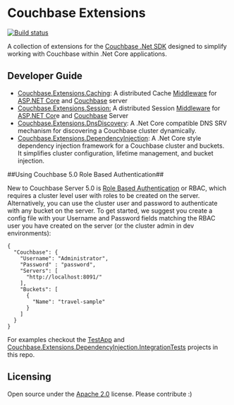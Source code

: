 # Couchbase Extensions #

[![Build status](https://ci.appveyor.com/api/projects/status/5jlr7hh5ay540guk?svg=true)](https://ci.appveyor.com/project/couchbaselabs/couchbase-extensions/branch/master)



A collection of extensions for the [Couchbase .Net SDK](https://github.com/couchbase/couchbase-net-client) designed to simplify working with Couchbase within .Net Core applications.

## Developer Guide ##
- [Couchbase.Extensions.Caching](docs/caching.md): A distributed Cache [Middleware](https://docs.microsoft.com/en-us/aspnet/core/fundamentals/middleware) for [ASP.NET Core](https://docs.microsoft.com/en-us/aspnet/core/) and [Couchbase](http://couchbase.com) server
- [Couchbase.Extensions.Session:](docs/session.md) A distributed Session [Middleware](https://docs.microsoft.com/en-us/aspnet/core/fundamentals/middleware) for [ASP.NET Cor](https://docs.microsoft.com/en-us/aspnet/core/)e and [Couchbase](http://couchbase.com) Server
- [Couchbase.Extensions.DnsDiscovery](docs/dns-srv.md):
A .Net Core compatible DNS SRV mechanism for discovering a Couchbase cluster dynamically.
- [Couchbase.Extensions.DependencyInjection](docs/dependency-injection.md): A .Net Core style dependency injection framework for a Couchbase cluster and buckets.  It simplifies cluster configuration, lifetime management, and bucket injection.

##Using Couchbase 5.0 Role Based Authentication##

New to Couchbase Server 5.0 is [Role Based Authentication](https://developer.couchbase.com/documentation/server/5.0/security/security-authorization.html) or RBAC, which requires a cluster level user with roles to be created on the server. Alternatively, you can use the cluster user and password to authenticate with any bucket on the server. To get started, we suggest you create a config file with your Username and Password fields matching the RBAC user you have created on the server (or the cluster admin in dev environments):

    {
      "Couchbase": {
        "Username": "Administrator",
        "Password" : "password",
        "Servers": [
          "http://localhost:8091/"
        ],
        "Buckets": [
          {
            "Name": "travel-sample"
          }
        ]
      }
    }
    
For examples checkout the [TestApp](tests/TestApp) and [Couchbase.Extensions.DependencyInjection.IntegrationTests](tests/Couchbase.Extensions.DependencyInjection.IntegrationTests) projects in this repo.

## Licensing ##
Open source under the [Apache 2.0](https://www.apache.org/licenses/LICENSE-2.0) license. Please contribute :)
